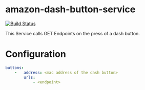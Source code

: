 # amazon-dash-button-service

[![Build Status](https://travis-ci.org/automaid/amazon-dash-button-service.svg?branch=master)](https://travis-ci.org/automaid/amazon-dash-button-service)

This Service calls GET Endpoints on the press of a dash button.

# Configuration
```yaml
buttons:
    -   address: <mac address of the dash button>
        urls:
            - <endpoint>
```
